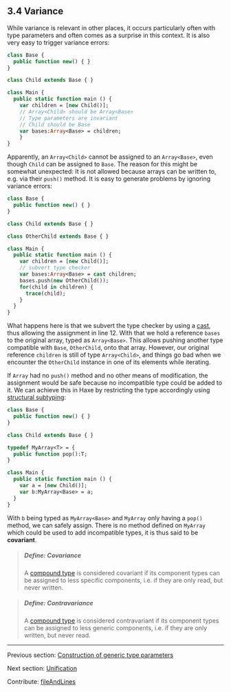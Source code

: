 ## 3.4 Variance

While variance is relevant in other places, it occurs particularly often with type parameters and often comes as a surprise in this context. It is also very easy to trigger variance errors:

```haxe
class Base {
  public function new() { }
}

class Child extends Base { }

class Main {
  public static function main () {
    var children = [new Child()];
    // Array<Child> should be Array<Base>
    // Type parameters are invariant
    // Child should be Base
    var bases:Array<Base> = children;
    }
}
```

Apparently, an `Array<Child>` cannot be assigned to an `Array<Base>`, even though `Child` can be assigned to `Base`. The reason for this might be somewhat unexpected: It is not allowed because arrays can be written to, e.g. via their `push()` method. It is easy to generate problems by ignoring variance errors:

```haxe
class Base {
  public function new() { }
}

class Child extends Base { }

class OtherChild extends Base { }

class Main {
  public static function main () {
    var children = [new Child()];
    // subvert type checker
    var bases:Array<Base> = cast children;
    bases.push(new OtherChild());
    for(child in children) {
      trace(child);
    }
  }
}
```

What happens here is that we subvert the type checker by using a [cast](expression-cast.md), thus allowing the assignment in line 12. With that we hold a reference `bases` to the original array, typed as `Array<Base>`. This allows pushing another type compatible with `Base`, `OtherChild`, onto that array. However, our original reference `children` is still of type `Array<Child>`, and things go bad when we encounter the `OtherChild` instance in one of its elements while iterating.

If `Array` had no `push()` method and no other means of modification, the assignment would be safe because no incompatible type could be added to it. We can achieve this in Haxe by restricting the type accordingly using [structural subtyping](type-system-structural-subtyping.md):

```haxe
class Base {
  public function new() { }
}

class Child extends Base { }

typedef MyArray<T> = {
  public function pop():T;
}

class Main {
  public static function main () {
    var a = [new Child()];
    var b:MyArray<Base> = a;
  }
}
```

With `b` being typed as `MyArray<Base>` and `MyArray` only having a `pop()` method, we can safely assign. There is no method defined on `MyArray` which could be used to add incompatible types, it is thus said to be **covariant**.

> ##### Define: Covariance
>
> A [compound type](dictionary.md#define-compound-type) is considered covariant if its component types can be assigned to less specific components, i.e. if they are only read, but never written.


> ##### Define: Contravariance
>
> A [compound type](dictionary.md#define-compound-type) is considered contravariant if its component types can be assigned to less generic components, i.e. if they are only written, but never read.

---

Previous section: [Construction of generic type parameters](type-system-generic-type-parameter-construction.md)

Next section: [Unification](type-system-unification.md)

Contribute: [fileAndLines](https://github.com/HaxeFoundation/HaxeManual/blob/master/03-type-system.tex#L192-192)